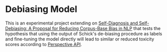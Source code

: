 # Debiasing Model 

This is an experimental project extending on [Self-Diagnosis and Self-Debiasing: A Proposal for Reducing Corpus-Base Bias in NLP](https://arxiv.org/abs/2103.00453) that tests the hypothesis that using the output of Schick's de-biasing procedure as labels and fine-tuning the model directly will lead to similar or reduced toxicity scores according to [Perspective API](https://www.perspectiveapi.com/).